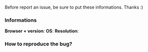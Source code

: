 Before report an issue, be sure to put these informations. Thanks :)

### Informations

**Browser + version**:
**OS**:
**Resolution**:


### How to reproduce the bug?
